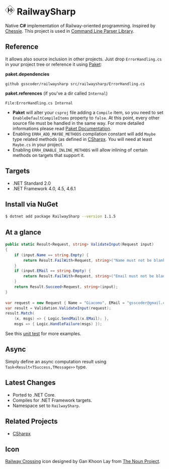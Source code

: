# <img src="/assets/icon.png" height="30px" alt="RailwaySharp Logo"> RailwaySharp

Native **C#** implementation of Railway-oriented programming. Inspired by [Chessie](https://github.com/fsprojects/Chessie). This project is used in [Command Line Parser Library](https://github.com/commandlineparser/commandline).

## Reference

It allows also source inclusion in other projects. Just drop `ErrorHandling.cs` in your project tree or reference it using [Paket](http://fsprojects.github.io/Paket/):

**paket.dependencies**
```
github gsscoder/railwaysharp src/railwaysharp/ErrorHandling.cs 
```
**paket.references** (if you've a dir called `Internal`)
```
File:ErrorHandling.cs Internal
```
- **Paket** will alter your `csproj` file adding a `Compile` item, so you need to set `EnableDefaultCompileItems` property to `false`. At this point, every other source file must be handled in the same way. For more detailed informations please read [Paket Documentation](https://fsprojects.github.io/Paket/github-dependencies.html).
- Enabling `ERRH_ADD_MAYBE_METHODS` compilation constant will add `Maybe` type related methods (as defined in [CSharpx](https://github.com/gsscoder/csharpx). You will need at least `Maybe.cs` in your project.
- Enabling `ERRH_ENABLE_INLINE_METHODS` will allow inlining of certain methods on targets that support it.

## Targets

- .NET Standard 2.0
- .NET Framework 4.0, 4.5, 4.6.1

## Install via NuGet

```sh
$ dotnet add package RailwaySharp --version 1.1.5
```

## At a glance

``` csharp
public static Result<Request, string> ValidateInput(Request input)
{
    if (input.Name == string.Empty) {
        return Result.FailWith<Request, string>("Name must not be blank");
    }
    if (input.EMail == string.Empty) {
        return Result.FailWith<Request, string>("Email must not be blank");
    }
    return Result.Succeed<Request, string>(input);
}

var request = new Request { Name = "Giacomo", EMail = "gsscoder@gmail.com" };
var result = Validation.ValidateInput(request);
result.Match(
    (x, msgs) => { Logic.SendMail(x.EMail); },
    msgs => { Logic.HandleFailure(msgs) });
```
See this [unit test](https://github.com/gsscoder/railwaysharp/blob/master/tests/RailwaySharp.Tests/Unit/SimpleValidation.cs) for more examples.

## Async

Simply define an async computation result using `Task<Result<TSuccess,TMessage>>` type. 

## Latest Changes

- Ported to .NET Core.
- Compiles for .NET Framework targets.
- Namespace set to `RailwaySharp`.

## Related Projects

- [CSharpx](https://github.com/gsscoder/csharpx)

## Icon

[Railway Crossing](https://thenounproject.com/search/?q=railway&i=716833) icon designed by Gan Khoon Lay from [The Noun Project](https://thenounproject.com/).